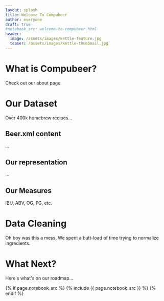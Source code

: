 ```yaml
---
layout: splash
title: Welcome To Compubeer
author: everyone
draft: true
#notebook_src: welcome-to-compubeer.html
header:
  image: /assets/images/kettle-feature.jpg
  teaser: /assets/images/kettle-thumbnail.jpg
---
```


# What is Compubeer?

Check out our about page.

# Our Dataset

Over 400k homebrew recipes...

## Beer.xml content

...

## Our representation

...

## Our Measures

IBU, ABV, OG, FG, etc.

# Data Cleaning

Oh boy was this a mess. We spent a butt-load of time trying to normalize ingredients.

# What Next?

Here's what's on our roadmap...

{% if page.notebook_src %}
  {% include {{ page.notebook_src }} %}
{% endif %}
